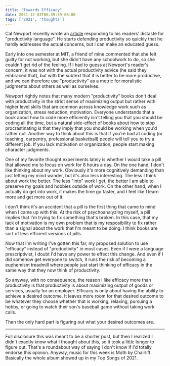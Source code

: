```yaml
---
title: "Towards Efficacy"
date: 2021-12-03T06:39:59-08:00
tags: ['2021', 'thoughts']
---
```


Cal Newport recently wrote an [article](https://www.newyorker.com/culture/office-space/the-frustration-with-productivity-culture) responding to his readers' distaste for "productivity language".
He starts defending productivity so quickly that he hardly addresses the actual concerns, but I can make an educated guess.

Early into one semester at MIT, a friend of mine commented that she felt guilty for not working, but she didn't have any schoolwork to *do*, so she couldn't get rid of the feeling.
If I had to guess at Newport's reader's concern, it was not with the actual productivity advice (he said they embraced that), but with the subtext that it is better to be more productive, and we can therefore use "productivity" as a metric for moralistic judgments about others as well as ourselves.

Newport rightly notes that many modern "productivity" books don't deal with productivity in the strict sense of maximizing output but rather with higher level skills that are common across knowledge work such as organization, stress reduction, motivation.
Everyone understands that a book about how to code more efficiently isn't telling you that you should be coding all the time, but a natural side-effect of books about how to stop procrastinating is that they imply that you should be working when you'd rather not.
Another way to think about this is that if you're bad at coding (or teaching, carpentry, professional basketball) people will tell you to try a different job.
If you lack motivation or organization, people start making character judgments.

One of my favorite thought experiments lately is whether I would take a pill that allowed me to focus on work for 8 hours a day.
On the one hand, I don't like thinking about my work.
Obviously it's more cognitively demanding than just letting my mind wander, but it's also less interesting.
The less I think about work the better.
The less "into" work I get, the better I am able to preserve my goals and hobbies outside of work.
On the other hand, when I actually do get into work, it makes the time go faster, and I feel like I learn more and get more out of it.

I don't think it's an accident that a pill is the first thing that came to mind when I came up with this.
At the risk of psychoanalyzing myself, a pill implies that I'm trying to fix something that's broken.
In this case, that my lack of motivation is my own problem that is my resposibility to fix rather than a signal about the work that I'm meant to be doing.
I think books are sort of less efficient versions of pills. 

Now that I'm writing I've gotten this far, my proposed solution to use "efficacy" instead of "productivity" in most cases. Even if I were a language prescriptivist, I doubt I'd have any power to effect this change. And even if I did somehow get everyone to switch, it runs the risk of becoming a euphemism treadmill where people just start thinking of efficacy in the same way that they now think of productivity.

So anyway, with no consequence, the reason I like efficacy more than productivity is that productivity is about maximizing output of goods or services, usually for an employer.
Efficacy is only about having the ability to achieve a desired outcome. It leaves more room for that desired outcome to be whatever they choose whether that is working, relaxing, pursuing a hobby, or going to watch their son's baseball game without taking work calls.

Then the only hard part is figuring out what your desired outcomes are.

---

Full disclosure this was meant to be a shorter post, but then I realized I didn't exactly know what I thought about this, so it took a little longer to figure out. That's a roundabout way of saying I don't know if I'd totally endorse this opinion. Anyway, music for this week is Moth by Chairlift. Basically the whole album showed up in my Top Songs of 2021.
